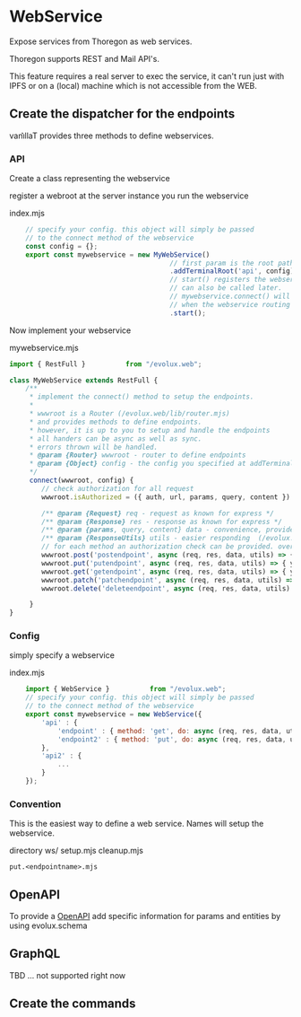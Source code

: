 WebService
==========

Expose services from Thoregon as web services. 

Thoregon supports REST and Mail API's.

This feature requires a real server to exec the service,
it can't run just with IPFS or on a (local) machine which
is not accessible from the WEB.

## Create the dispatcher for the endpoints

vani͛llaT provides three methods to define webservices.

### API

Create a class representing the webservice

register a webroot at the server instance you run the webservice

index.mjs
````js
    // specify your config. this object will simply be passed 
    // to the connect method of the webservice
    const config = {};
    export const mywebservice = new MyWebService()
                                        // first param is the root path, second is the config
                                        .addTerminalRoot('api', config)
                                        // start() registers the webservice,
                                        // can also be called later. 
                                        // mywebservice.connect() will be called 
                                        // when the webservice routing is running 
                                        .start();
````
Now implement your webservice

mywebservice.mjs
````js 
import { RestFull }          from "/evolux.web";

class MyWebService extends RestFull {
    /**
     * implement the connect() method to setup the endpoints.
     * 
     * wwwroot is a Router (/evolux.web/lib/router.mjs) 
     * and provides methods to define endpoints.
     * however, it is up to you to setup and handle the endpoints 
     * all handers can be async as well as sync.
     * errors thrown will be handled.   
     * @param {Router} wwwroot - router to define endpoints
     * @param {Object} config - the config you specified at addTerminalRoot()
     */
     connect(wwwroot, config) {
        // check authorization for all request 
        wwwroot.isAuthorized = ({ auth, url, params, query, content }) => authcheck();  

        /** @param {Request} req - request as known for express */
        /** @param {Response} res - response as known for express */
        /** @param {params, query, content} data - convenience, provides already extracted data from the request */
        /** @param {ResponseUtils} utils - easier responding  (/evolux.web/lib/responseutils.mjs) */
        // for each method an authorization check can be provided. overrules auth check from above
        wwwroot.post('postendpoint', async (req, res, data, utils) => { your.code.here() }, ({ auth, url, params, query, content }) => authcheck());
        wwwroot.put('putendpoint', async (req, res, data, utils) => { your.code.here() });
        wwwroot.get('getendpoint', async (req, res, data, utils) => { your.code.here() });
        wwwroot.patch('patchendpoint', async (req, res, data, utils) => { your.code.here() });
        wwwroot.delete('deleteendpoint', async (req, res, data, utils) => { your.code.here() });

     }
}
````

### Config
simply specify a webservice

index.mjs
````js
    import { WebService }          from "/evolux.web";
    // specify your config. this object will simply be passed 
    // to the connect method of the webservice
    export const mywebservice = new WebService({
        'api' : {
            'endpoint' : { method: 'get', do: async (req, res, data, utils) => { your.code.here() }},
            'endpoint2' : { method: 'put', do: async (req, res, data, utils) => { your.code.here() }}
        },
        'api2' : {
            ...
        }    
    });
````

### Convention
This is the easiest way to define a web service. Names will setup the webservice.

directory ws/<wsrootname>
    setup.mjs
    cleanup.mjs
    
    put.<endpointname>.mjs

## OpenAPI

To provide a [OpenAPI](https://www.openapis.org/) 
add specific information for params and entities by using evolux.schema 

## GraphQL

TBD ... not supported right now

## Create the commands

